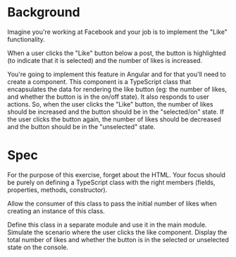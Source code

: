 # Background

Imagine you're working at Facebook and your job is to implement the "Like" functionality. 

When a user clicks the "Like" button below a post, the button is highlighted (to indicate that it is selected) and the number of likes is increased. 

You're going to implement this feature in Angular and for that you'll need to create a component. This component is a TypeScript class that encapsulates the data for rendering the like button (eg: the number of likes, and whether the button is in the on/off state). It also responds to user actions. So, when the user clicks the "Like" button, the number of likes should be increased and the button should be in the "selected/on" state. If the user clicks the button again, the number of likes should be decreased and the button should be in the "unselected" state. 

# Spec

For the purpose of this exercise, forget about the HTML. Your focus should be purely on defining a TypeScript class with the right members (fields, properties, methods, constructor). 

Allow the consumer of this class to pass the initial number of likes when creating an instance of this class. 

Define this class in a separate module and use it in the main module. Simulate the scenario where the user clicks the like component. Display the total number of likes and whether the button is in the selected or unselected state on the console.